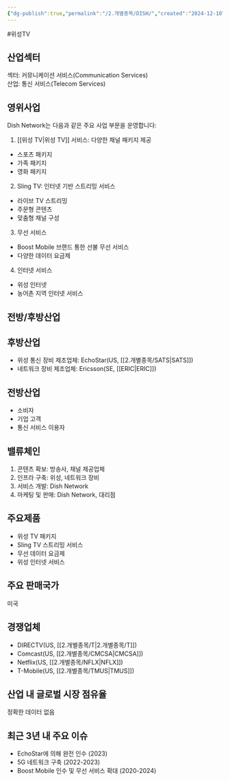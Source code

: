 ```yaml
---
{"dg-publish":true,"permalink":"/2.개별종목/DISH/","created":"2024-12-10T21:16:51.099+09:00","updated":"2025-06-03T20:05:58.718+09:00"}
---
```


#위성TV

## 산업섹터

섹터: 커뮤니케이션 서비스(Communication Services)  
산업: 통신 서비스(Telecom Services)

## 영위사업

Dish Network는 다음과 같은 주요 사업 부문을 운영합니다:

1. [[위성 TV\|위성 TV]] 서비스: 다양한 채널 패키지 제공

- 스포츠 패키지
- 가족 패키지
- 영화 패키지

2. Sling TV: 인터넷 기반 스트리밍 서비스

- 라이브 TV 스트리밍
- 주문형 콘텐츠
- 맞춤형 채널 구성

3. 무선 서비스

- Boost Mobile 브랜드 통한 선불 무선 서비스
- 다양한 데이터 요금제

4. 인터넷 서비스

- 위성 인터넷
- 농어촌 지역 인터넷 서비스

## 전방/후방산업

## 후방산업

- 위성 통신 장비 제조업체: EchoStar(US, [[2.개별종목/SATS\|SATS]])
- 네트워크 장비 제조업체: Ericsson(SE, [[ERIC\|ERIC]])

## 전방산업

- 소비자
- 기업 고객
- 통신 서비스 이용자

## 밸류체인

1. 콘텐츠 확보: 방송사, 채널 제공업체
2. 인프라 구축: 위성, 네트워크 장비
3. 서비스 개발: Dish Network
4. 마케팅 및 판매: Dish Network, 대리점

## 주요제품

- 위성 TV 패키지
- Sling TV 스트리밍 서비스
- 무선 데이터 요금제
- 위성 인터넷 서비스

## 주요 판매국가

미국

## 경쟁업체

- DIRECTV(US, [[2.개별종목/T\|2.개별종목/T]])
- Comcast(US, [[2.개별종목/CMCSA\|CMCSA]])
- Netflix(US, [[2.개별종목/NFLX\|NFLX]])
- T-Mobile(US, [[2.개별종목/TMUS\|TMUS]])

## 산업 내 글로벌 시장 점유율

정확한 데이터 없음

## 최근 3년 내 주요 이슈

- EchoStar에 의해 완전 인수 (2023)
- 5G 네트워크 구축 (2022-2023)
- Boost Mobile 인수 및 무선 서비스 확대 (2020-2024)